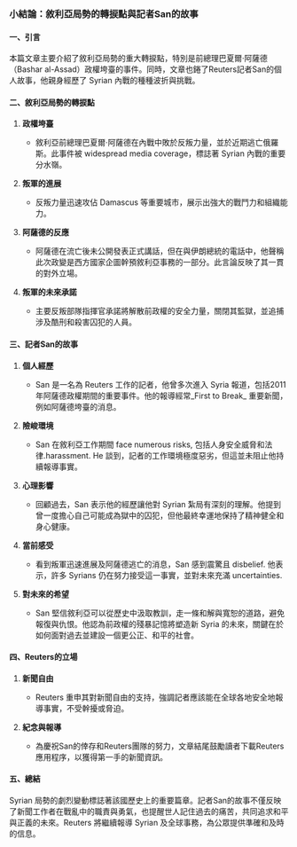 ### 小結論：敘利亞局勢的轉捩點與記者San的故事

#### 一、引言
本篇文章主要介紹了敘利亞局勢的重大轉捩點，特別是前總理巴夏爾·阿薩德（Bashar al-Assad）政權垮臺的事件。同時，文章也錈了Reuters記者San的個人故事，他親身經歷了 Syrian 內戰的種種波折與挑戰。

#### 二、敘利亞局勢的轉捩點
1. **政權垮臺**  
   - 敘利亞前總理巴夏爾·阿薩德在內戰中敗於反叛力量，並於近期逃亡俄羅斯。此事件被 widespread media coverage，標誌著 Syrian 內戰的重要分水嶺。
   
2. **叛軍的進展**  
   - 反叛力量迅速攻佔 Damascus 等重要城市，展示出強大的戰鬥力和組織能力。

3. **阿薩德的反應**  
   - 阿薩德在流亡後未公開發表正式講話，但在與伊朗總統的電話中，他聲稱此次政變是西方國家企圖幹預敘利亞事務的一部分。此言論反映了其一貫的對外立場。

4. **叛軍的未來承諾**  
   - 主要反叛部隊指揮官承諾將解散前政權的安全力量，關閉其監獄，並追捕涉及酷刑和殺害囚犯的人員。

#### 三、記者San的故事
1. **個人經歷**  
   - San 是一名為 Reuters 工作的記者，他曾多次進入 Syria 報道，包括2011年阿薩德政權期間的重要事件。他的報導經常_First to Break_ 重要新聞，例如阿薩德垮臺的消息。

2. **險峻環境**  
   - San 在敘利亞工作期間 face numerous risks, 包括人身安全威脅和法律.harassment. He 談到，記者的工作環境極度惡劣，但這並未阻止他持續報導事實。

3. **心理影響**  
   - 回顧過去，San 表示他的經歷讓他對 Syrian 紮局有深刻的理解。他提到曾一度擔心自己可能成為獄中的囚犯，但他最終幸運地保持了精神健全和身心健康。

4. **當前感受**  
   - 看到叛軍迅速進展及阿薩德逃亡的消息，San 感到震驚且 disbelief. 他表示，許多 Syrians 仍在努力接受這一事實，並對未來充滿 uncertainties.

5. **對未來的希望**  
   - San 堅信敘利亞可以從歷史中汲取教訓，走一條和解與寬恕的道路，避免報復與仇恨。他認為前政權的殘暴記憶將塑造新 Syria 的未來，關鍵在於如何面對過去並建設一個更公正、和平的社會。

#### 四、Reuters的立場
1. **新聞自由**  
   - Reuters 重申其對新聞自由的支持，強調記者應該能在全球各地安全地報導事實，不受幹擾或脅迫。

2. **紀念與報導**  
   - 為慶祝San的倖存和Reuters團隊的努力，文章結尾鼓勵讀者下載Reuters應用程序，以獲得第一手的新聞資訊。

#### 五、總結
 Syrian 局勢的劇烈變動標誌著該國歷史上的重要篇章。記者San的故事不僅反映了新聞工作者在戰亂中的職責與勇氣，也提醒世人記住過去的痛苦，共同追求和平與正義的未來。Reuters 將繼續報導 Syrian 及全球事務，為公眾提供準確和及時的信息。